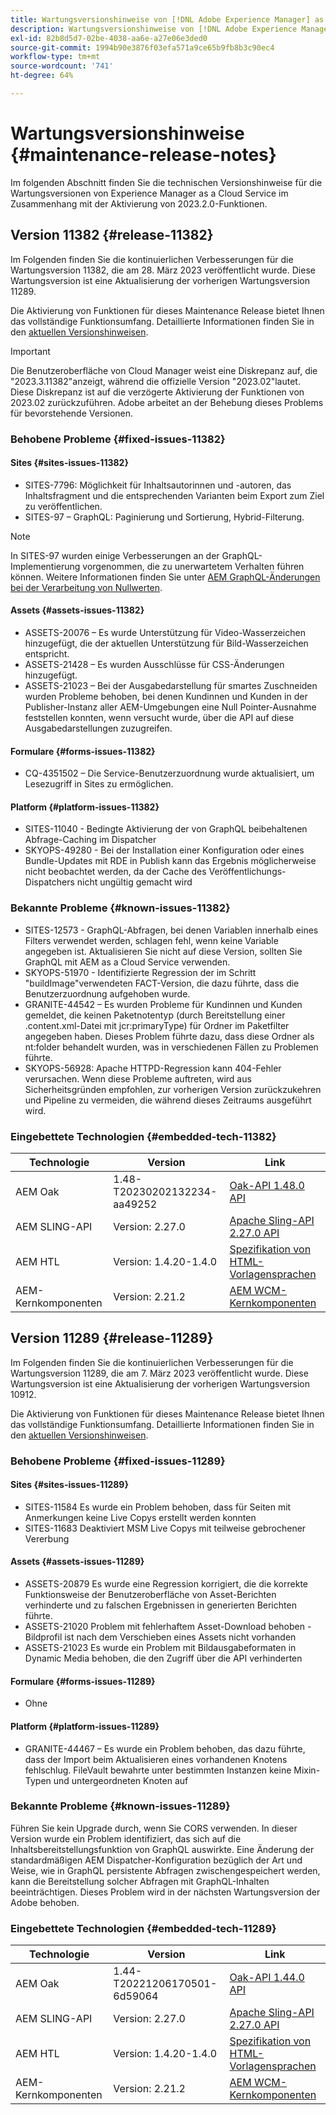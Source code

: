 ```yaml
---
title: Wartungsversionshinweise von [!DNL Adobe Experience Manager] as a Cloud Service in Verbindung mit der Aktivierung von Funktionen in 2023.2.0.
description: Wartungsversionshinweise von [!DNL Adobe Experience Manager] as a Cloud Service in Verbindung mit der Aktivierung von Funktionen in 2023.2.0.
exl-id: 82b8d5d7-02be-4038-aa6e-a27e06e3ded0
source-git-commit: 1994b90e3876f03efa571a9ce65b9fb8b3c90ec4
workflow-type: tm+mt
source-wordcount: '741'
ht-degree: 64%

---
```


# Wartungsversionshinweise {#maintenance-release-notes}

Im folgenden Abschnitt finden Sie die technischen Versionshinweise für die Wartungsversionen von Experience Manager as a Cloud Service im Zusammenhang mit der Aktivierung von 2023.2.0-Funktionen.

## Version 11382 {#release-11382}

Im Folgenden finden Sie die kontinuierlichen Verbesserungen für die Wartungsversion 11382, die am 28. März 2023 veröffentlicht wurde. Diese Wartungsversion ist eine Aktualisierung der vorherigen Wartungsversion 11289.

Die Aktivierung von Funktionen für dieses Maintenance Release bietet Ihnen das vollständige Funktionsumfang. Detaillierte Informationen finden Sie in den [aktuellen Versionshinweisen](/help/release-notes/release-notes-cloud/release-notes-current.md).

>[!IMPORTANT]
>
> Die Benutzeroberfläche von Cloud Manager weist eine Diskrepanz auf, die &quot;2023.3.11382&quot;anzeigt, während die offizielle Version &quot;2023.02&quot;lautet. Diese Diskrepanz ist auf die verzögerte Aktivierung der Funktionen von 2023.02 zurückzuführen.
> Adobe arbeitet an der Behebung dieses Problems für bevorstehende Versionen.

### Behobene Probleme {#fixed-issues-11382}

#### Sites {#sites-issues-11382}

- SITES-7796: Möglichkeit für Inhaltsautorinnen und -autoren, das Inhaltsfragment und die entsprechenden Varianten beim Export zum Ziel zu veröffentlichen.
- SITES-97 – GraphQL: Paginierung und Sortierung, Hybrid-Filterung.

>[!NOTE]
>
> In SITES-97 wurden einige Verbesserungen an der GraphQL-Implementierung vorgenommen, die zu unerwartetem Verhalten führen können. Weitere Informationen finden Sie unter [AEM GraphQL-Änderungen bei der Verarbeitung von Nullwerten](https://experienceleague.adobe.com/docs/experience-cloud-kcs/kbarticles/KA-21792.html?lang=de).

#### Assets {#assets-issues-11382}

- ASSETS-20076 – Es wurde Unterstützung für Video-Wasserzeichen hinzugefügt, die der aktuellen Unterstützung für Bild-Wasserzeichen entspricht.
- ASSETS-21428 – Es wurden Ausschlüsse für CSS-Änderungen hinzugefügt.
- ASSETS-21023 – Bei der Ausgabedarstellung für smartes Zuschneiden wurden Probleme behoben, bei denen Kundinnen und Kunden in der Publisher-Instanz aller AEM-Umgebungen eine Null Pointer-Ausnahme feststellen konnten, wenn versucht wurde, über die API auf diese Ausgabedarstellungen zuzugreifen.

#### Formulare {#forms-issues-11382}

- CQ-4351502 – Die Service-Benutzerzuordnung wurde aktualisiert, um Lesezugriff in Sites zu ermöglichen.

#### Platform {#platform-issues-11382}

- SITES-11040 - Bedingte Aktivierung der von GraphQL beibehaltenen Abfrage-Caching im Dispatcher
- SKYOPS-49280 - Bei der Installation einer Konfiguration oder eines Bundle-Updates mit RDE in Publish kann das Ergebnis möglicherweise nicht beobachtet werden, da der Cache des Veröffentlichungs-Dispatchers nicht ungültig gemacht wird

### Bekannte Probleme {#known-issues-11382}

- SITES-12573 - GraphQL-Abfragen, bei denen Variablen innerhalb eines Filters verwendet werden, schlagen fehl, wenn keine Variable angegeben ist. Aktualisieren Sie nicht auf diese Version, sollten Sie GraphQL mit AEM as a Cloud Service verwenden.
- SKYOPS-51970 - Identifizierte Regression der im Schritt &quot;buildImage&quot;verwendeten FACT-Version, die dazu führte, dass die Benutzerzuordnung aufgehoben wurde.
- GRANITE-44542 – Es wurden Probleme für Kundinnen und Kunden gemeldet, die keinen Paketnotentyp (durch Bereitstellung einer .content.xml-Datei mit jcr:primaryType) für Ordner im Paketfilter angegeben haben. Dieses Problem führte dazu, dass diese Ordner als nt:folder behandelt wurden, was in verschiedenen Fällen zu Problemen führte.
- SKYOPS-56928: Apache HTTPD-Regression kann 404-Fehler verursachen. Wenn diese Probleme auftreten, wird aus Sicherheitsgründen empfohlen, zur vorherigen Version zurückzukehren und Pipeline zu vermeiden, die während dieses Zeitraums ausgeführt wird.

### Eingebettete Technologien {#embedded-tech-11382}

| Technologie | Version | Link |
|---|---|---|
| AEM Oak | 1.48-T20230202132234-aa49252 | [Oak-API 1.48.0 API](https://www.javadoc.io/doc/org.apache.jackrabbit/oak-api/1.48.0/index.html) |
| AEM SLING-API | Version: 2.27.0 | [Apache Sling-API 2.27.0 API](https://www.javadoc.io/doc/org.apache.sling/org.apache.sling.api/latest/index.html) |
| AEM HTL | Version: 1.4.20-1.4.0 | [Spezifikation von HTML-Vorlagensprachen](https://github.com/adobe/htl-spec) |
| AEM-Kernkomponenten | Version: 2.21.2 | [AEM WCM-Kernkomponenten](https://github.com/adobe/aem-core-wcm-components) |

## Version 11289 {#release-11289}

Im Folgenden finden Sie die kontinuierlichen Verbesserungen für die Wartungsversion 11289, die am 7. März 2023 veröffentlicht wurde. Diese Wartungsversion ist eine Aktualisierung der vorherigen Wartungsversion 10912.

Die Aktivierung von Funktionen für dieses Maintenance Release bietet Ihnen das vollständige Funktionsumfang. Detaillierte Informationen finden Sie in den [aktuellen Versionshinweisen](/help/release-notes/release-notes-cloud/release-notes-current.md).

### Behobene Probleme {#fixed-issues-11289}

#### Sites {#sites-issues-11289}

- SITES-11584 Es wurde ein Problem behoben, dass für Seiten mit Anmerkungen keine Live Copys erstellt werden konnten
- SITES-11683 Deaktiviert MSM Live Copys mit teilweise gebrochener Vererbung

#### Assets {#assets-issues-11289}

- ASSETS-20879 Es wurde eine Regression korrigiert, die die korrekte Funktionsweise der Benutzeroberfläche von Asset-Berichten verhinderte und zu falschen Ergebnissen in generierten Berichten führte.
- ASSETS-21020 Problem mit fehlerhaftem Asset-Download behoben - Bildprofil ist nach dem Verschieben eines Assets nicht vorhanden
- ASSETS-21023 Es wurde ein Problem mit Bildausgabeformaten in Dynamic Media behoben, die den Zugriff über die API verhinderten

#### Formulare {#forms-issues-11289}

- Ohne

#### Platform {#platform-issues-11289}

- GRANITE-44467 – Es wurde ein Problem behoben, das dazu führte, dass der Import beim Aktualisieren eines vorhandenen Knotens fehlschlug. FileVault bewahrte unter bestimmten Instanzen keine Mixin-Typen und untergeordneten Knoten auf

### Bekannte Probleme {#known-issues-11289}

Führen Sie kein Upgrade durch, wenn Sie CORS verwenden. In dieser Version wurde ein Problem identifiziert, das sich auf die Inhaltsbereitstellungsfunktion von GraphQL auswirkte. Eine Änderung der standardmäßigen AEM Dispatcher-Konfiguration bezüglich der Art und Weise, wie in GraphQL persistente Abfragen zwischengespeichert werden, kann die Bereitstellung solcher Abfragen mit GraphQL-Inhalten beeinträchtigen. Dieses Problem wird in der nächsten Wartungsversion der Adobe behoben.

### Eingebettete Technologien {#embedded-tech-11289}

| Technologie | Version | Link |
|---|---|---|
| AEM Oak | 1.44-T20221206170501-6d59064 | [Oak-API 1.44.0 API](https://www.javadoc.io/doc/org.apache.jackrabbit/oak-api/1.44.0/index.html) |
| AEM SLING-API | Version: 2.27.0 | [Apache Sling-API 2.27.0 API](https://www.javadoc.io/doc/org.apache.sling/org.apache.sling.api/latest/index.html) |
| AEM HTL | Version: 1.4.20-1.4.0 | [Spezifikation von HTML-Vorlagensprachen](https://github.com/adobe/htl-spec) |
| AEM-Kernkomponenten | Version: 2.21.2 | [AEM WCM-Kernkomponenten](https://github.com/adobe/aem-core-wcm-components) |

